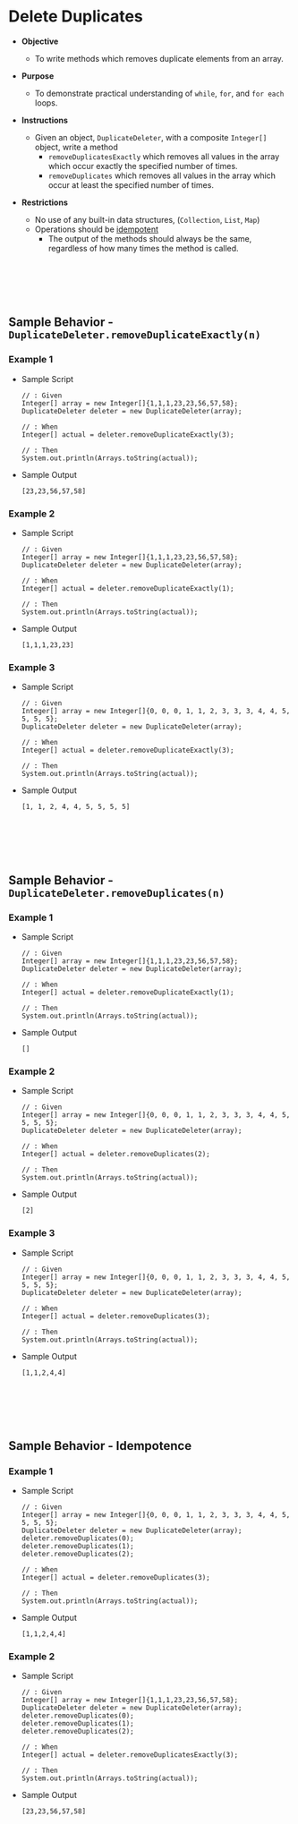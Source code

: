 
# Delete Duplicates 
* **Objective**
	* To write methods which removes duplicate elements from an array.
* **Purpose**
	* To demonstrate practical understanding of `while`, `for`, and `for each` loops.
* **Instructions**
    * Given an object, `DuplicateDeleter`, with a composite `Integer[]` object, write a method
        * `removeDuplicatesExactly` which removes all values in the array which occur exactly the specified number of times.
        * `removeDuplicates` which removes all values in the array which occur at least the specified number of times.

* **Restrictions**
    * No use of any built-in data structures, (`Collection`, `List`, `Map`)
    * Operations should be [idempotent](https://stackoverflow.com/questions/1077412/what-is-an-idempotent-operation)
        * The output of the methods should always be the same, regardless of how many times the method is called.

















<br><br><br><br>
## Sample Behavior - `DuplicateDeleter.removeDuplicateExactly(n)`

### Example 1
* Sample Script

    ```
    // : Given
    Integer[] array = new Integer[]{1,1,1,23,23,56,57,58};
    DuplicateDeleter deleter = new DuplicateDeleter(array);
    
    // : When
    Integer[] actual = deleter.removeDuplicateExactly(3);
    
    // : Then
    System.out.println(Arrays.toString(actual));
    ```

* Sample Output

    ```
    [23,23,56,57,58]
    ```
    
    
    

### Example 2
* Sample Script

    ```
    // : Given
    Integer[] array = new Integer[]{1,1,1,23,23,56,57,58};
    DuplicateDeleter deleter = new DuplicateDeleter(array);
    
    // : When
    Integer[] actual = deleter.removeDuplicateExactly(1);
    
    // : Then
    System.out.println(Arrays.toString(actual));
    ```

* Sample Output

    ```
    [1,1,1,23,23]
    ```
    
    
    

### Example 3
* Sample Script

    ```
    // : Given
    Integer[] array = new Integer[]{0, 0, 0, 1, 1, 2, 3, 3, 3, 4, 4, 5, 5, 5, 5};
    DuplicateDeleter deleter = new DuplicateDeleter(array);
    
    // : When
    Integer[] actual = deleter.removeDuplicateExactly(3);
    
    // : Then
    System.out.println(Arrays.toString(actual));
    ```

* Sample Output

    ```
    [1, 1, 2, 4, 4, 5, 5, 5, 5]
    ```



















<br><br><br><br>
## Sample Behavior - `DuplicateDeleter.removeDuplicates(n)`

### Example 1
* Sample Script

    ```
    // : Given
    Integer[] array = new Integer[]{1,1,1,23,23,56,57,58};
    DuplicateDeleter deleter = new DuplicateDeleter(array);
    
    // : When
    Integer[] actual = deleter.removeDuplicateExactly(1);
    
    // : Then
    System.out.println(Arrays.toString(actual));
    ```



* Sample Output

    ```
    []
    ```




### Example 2
* Sample Script

    ```
    // : Given
    Integer[] array = new Integer[]{0, 0, 0, 1, 1, 2, 3, 3, 3, 4, 4, 5, 5, 5, 5};
    DuplicateDeleter deleter = new DuplicateDeleter(array);
    
    // : When
    Integer[] actual = deleter.removeDuplicates(2);
    
    // : Then
    System.out.println(Arrays.toString(actual));
    ```



* Sample Output

    ```
    [2]
    ```



### Example 3
* Sample Script

    ```
    // : Given
    Integer[] array = new Integer[]{0, 0, 0, 1, 1, 2, 3, 3, 3, 4, 4, 5, 5, 5, 5};
    DuplicateDeleter deleter = new DuplicateDeleter(array);
    
    // : When
    Integer[] actual = deleter.removeDuplicates(3);
    
    // : Then
    System.out.println(Arrays.toString(actual));
    ```



* Sample Output

    ```
    [1,1,2,4,4]
    ```
    
    
    
    
    
    
    
    
    
    
<br><br><br><br>
## Sample Behavior - Idempotence

### Example 1
* Sample Script

    ```
    // : Given
    Integer[] array = new Integer[]{0, 0, 0, 1, 1, 2, 3, 3, 3, 4, 4, 5, 5, 5, 5};
    DuplicateDeleter deleter = new DuplicateDeleter(array);
    deleter.removeDuplicates(0);
    deleter.removeDuplicates(1);
    deleter.removeDuplicates(2);
    
    // : When
    Integer[] actual = deleter.removeDuplicates(3);
    
    // : Then
    System.out.println(Arrays.toString(actual));
    ```



* Sample Output

    ```
    [1,1,2,4,4]
    ```
    

### Example 2
* Sample Script

    ```
    // : Given
    Integer[] array = new Integer[]{1,1,1,23,23,56,57,58};
    DuplicateDeleter deleter = new DuplicateDeleter(array);
    deleter.removeDuplicates(0);
    deleter.removeDuplicates(1);
    deleter.removeDuplicates(2);
    
    // : When
    Integer[] actual = deleter.removeDuplicatesExactly(3);
    
    // : Then
    System.out.println(Arrays.toString(actual));
    ```



* Sample Output

    ```
    [23,23,56,57,58]
    ```
